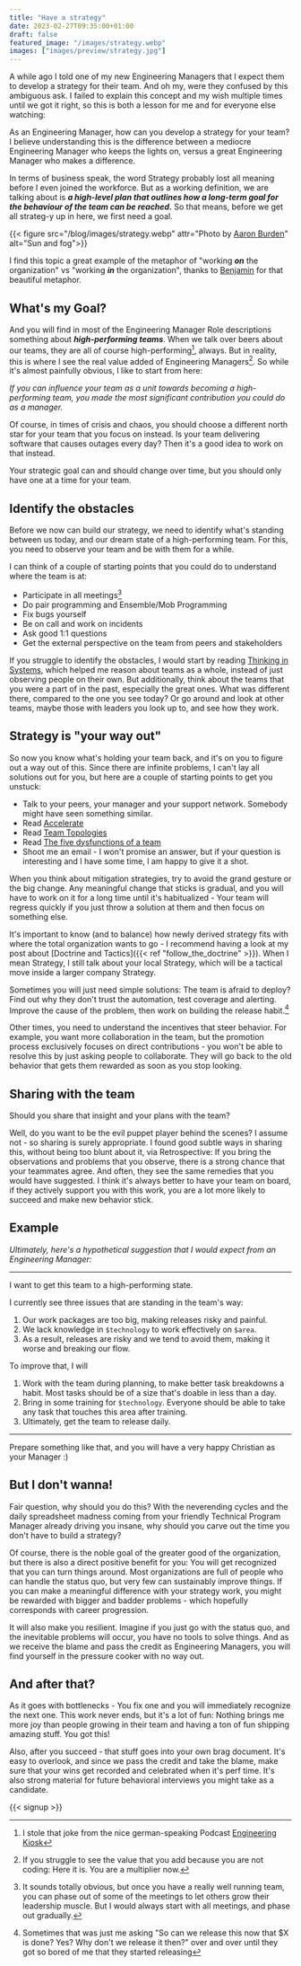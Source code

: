 ```yaml
---
title: "Have a strategy"
date: 2023-02-27T09:35:00+01:00
draft: false
featured_image: "/images/strategy.webp"
images: ["images/preview/strategy.jpg"]
---
```


A while ago I told one of my new Engineering Managers that I expect them to develop a strategy for their team. And oh my, were they confused by this ambiguous ask. I failed to explain this concept and my wish multiple times until we got it right, so this is both a lesson for me and for everyone else watching: 

As an Engineering Manager, how can you develop a strategy for your team? I believe understanding this is the difference between a mediocre Engineering Manager who keeps the lights on, versus a great Engineering Manager who makes a difference.

In terms of business speak, the word Strategy probably lost all meaning before I even joined the workforce. But as a working definition, we are talking about is ***a high-level plan that outlines how a long-term goal for the behaviour of the team can be reached.*** So that means, before we get all strateg-y up in here, we first need a goal.  

{{< figure src="/blog/images/strategy.webp" attr="Photo by [Aaron Burden](https://unsplash.com/@aaronburden)" alt="Sun and fog">}}

I find this topic a great example of the metaphor of "working ***on*** the organization" vs "working ***in*** the organization", thanks to [Benjamin](https://cto.coffee) for that beautiful metaphor.

## What's my Goal?

And you will find in most of the Engineering Manager Role descriptions something about ***high-performing teams***. When we talk over beers about our teams, they are all of course high-performing[^1], always. But in reality, this is where I see the real value added of Engineering Managers[^4]. So while it's almost painfully obvious, I like to start from here:

_If you can influence your team as a unit towards becoming a high-performing team, you made the most significant contribution you could do as a manager._

Of course, in times of crisis and chaos, you should choose a different north star for your team that you focus on instead. Is your team delivering software that causes outages every day? Then it's a good idea to work on that instead. 

Your strategic goal can and should change over time, but you should only have one at a time for your team.

## Identify the obstacles

Before we now can build our strategy, we need to identify what's standing between us today, and our dream state of a high-performing team. For this, you need to observe your team and be with them for a while.

I can think of a couple of starting points that you could do to understand where the team is at:

* Participate in all meetings[^2]
* Do pair programming and Ensemble/Mob Programming
* Fix bugs yourself
* Be on call and work on incidents
* Ask good 1:1 questions
* Get the external perspective on the team from peers and stakeholders

If you struggle to identify the obstacles, I would start by reading [Thinking in Systems](https://www.amazon.de/Thinking-Systems-Donella-H-Meadows/dp/1603580557), which helped me reason about teams as a whole, instead of just observing people on their own. But additionally, think about the teams that you were a part of in the past, especially the great ones. What was different there, compared to the one you see today? Or go around and look at other teams, maybe those with leaders you look up to, and see how they work.

## Strategy is "your way out"

So now you know what's holding your team back, and it's on you to figure out a way out of this. Since there are infinite problems, I can't lay all solutions out for you, but here are a couple of starting points to get you unstuck:

* Talk to your peers, your manager and your support network. Somebody might have seen something similar.
* Read [Accelerate](https://www.amazon.de/Accelerate-Software-Performing-Technology-Organizations/dp/1942788339)
* Read [Team Topologies](https://teamtopologies.com/book)
* Read [The five dysfunctions of a team](https://www.amazon.de/Five-Dysfunctions-Team-Leadership-Lencioni/dp/0787960756)
* Shoot me an email - I won't promise an answer, but if your question is interesting and I have some time, I am happy to give it a shot. 

When you think about mitigation strategies, try to avoid the grand gesture or the big change. Any meaningful change that sticks is gradual, and you will have to work on it for a long time until it's habitualized - Your team will regress quickly if you just throw a solution at them and then focus on something else.

It's important to know (and to balance) how newly derived strategy fits with where the total organization wants to go - I recommend having a look at my post about [Doctrine and Tactics]({{< ref "follow_the_doctrine" >}}). When I mean Strategy, I still talk about your local Strategy, which will be a tactical move inside a larger company Strategy. 

Sometimes you will just need simple solutions: The team is afraid to deploy? Find out why they don't trust the automation, test coverage and alerting. Improve the cause of the problem, then work on building the release habit.[^3] 

Other times, you need to understand the incentives that steer behavior. For example, you want more collaboration in the team, but the promotion process exclusively focuses on direct contributions - you won't be able to resolve this by just asking people to collaborate. They will go back to the old behavior that gets them rewarded as soon as you stop looking. 

## Sharing with the team
	
Should you share that insight and your plans with the team? 

Well, do you want to be the evil puppet player behind the scenes? I assume not - so sharing is surely appropriate. I found good subtle ways in sharing this, without being too blunt about it, via Retrospective: If you bring the observations and problems that you observe, there is a strong chance that your teammates agree. And often, they see the same remedies that you would have suggested. I think it's always better to have your team on board, if they actively support you with this work, you are a lot more likely to succeed and make new behavior stick.

## Example

_Ultimately, here's a hypothetical suggestion that I would expect from an Engineering Manager:_ 

---

I want to get this team to a high-performing state. 

I currently see three issues that are standing in the team's way: 

1. Our work packages are too big, making releases risky and painful.
2. We lack knowledge in `$technology` to work effectively on `$area`.
3. As a result, releases are risky and we tend to avoid them, making it worse and breaking our flow.

To improve that, I will 

1. Work with the team during planning, 
   to make better task breakdowns a habit. Most tasks should be of a size that's doable in less than a day.
2. Bring in some training for `$technology`. Everyone should be able to take any task that touches this area after training.
3. Ultimately, get the team to release daily.

---

Prepare something like that, and you will have a very happy Christian as your Manager :)

## But I don't wanna!

Fair question, why should you do this? With the neverending cycles and the daily spreadsheet madness coming from your friendly Technical Program Manager already driving you insane, why should you carve out the time you don't have to build a strategy? 

Of course, there is the noble goal of the greater good of the organization, but there is also a direct positive benefit for you: You will get recognized that you can turn things around. Most organizations are full of people who can handle the status quo, but very few can sustainably improve things. If you can make a meaningful difference with your strategy work, you might be rewarded with bigger and badder problems - which hopefully corresponds with career progression. 

It will also make you resilient. Imagine if you just go with the status quo, and the inevitable problems will occur, you have no tools to solve things. And as we receive the blame and pass the credit as Engineering Managers, you will find yourself in the pressure cooker with no way out.  

## And after that?

As it goes with bottlenecks - You fix one and you will immediately recognize the next one. This work never ends, but it's a lot of fun: Nothing brings me more joy than people growing in their team and having a ton of fun shipping amazing stuff. You got this!

Also, after you succeed - that stuff goes into your own brag document. It's easy to overlook, and since we pass the credit and take the blame, make sure that your wins get recorded and celebrated when it's perf time. It's also strong material for future behavioral interviews you might take as a candidate.

{{< signup >}}


[^1]: I stole that joke from the nice german-speaking Podcast [Engineering Kiosk](https://engineeringkiosk.dev/podcast/episode/44-der-weg-zum-hochperformanten-team/)

[^2]: It sounds totally obvious, but once you have a really well running team, you can phase out of some of the meetings to let others grow their leadership muscle. But I would always start with all meetings, and phase out gradually.

[^3]: Sometimes that was just me asking "So can we release this now that $X is done? Yes? Why don't we release it then?" over and over until they got so bored of me that they started releasing

[^4]: If you struggle to see the value that you add because you are not coding: Here it is. You are a multiplier now. 